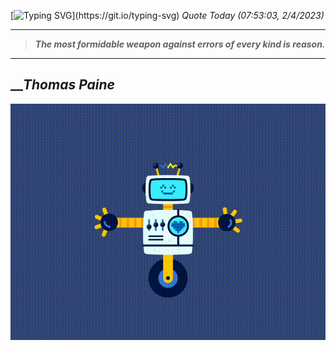 [![Typing SVG](https://readme-typing-svg.herokuapp.com?font=Press+Start+2P&color=C2F784&size=35&width=900&height=100&lines=Hello+World%2C+I'm+Hung+!)](https://git.io/typing-svg) 
_Quote Today (07:53:03, 2/4/2023)_
___
>**_The most formidable weapon against errors of every kind is reason._**
___

## __**_Thomas Paine_**

![RobotDance](src/assets/images/robot-dancing-dribble.gif?style=center)
